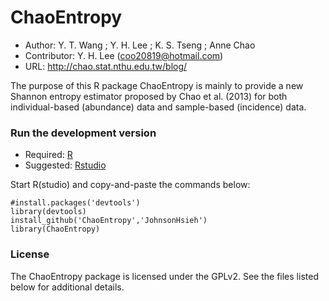 ChaoEntropy
===========

- Author: Y. T. Wang ; Y. H. Lee ; K. S. Tseng ; Anne Chao
- Contributor: Y. H. Lee (coo20819@hotmail.com)
- URL: http://chao.stat.nthu.edu.tw/blog/

The purpose of this R package ChaoEntropy is mainly to provide a new Shannon entropy estimator proposed by Chao et al. (2013) for both individual-based (abundance) data and sample-based (incidence) data.

### Run the development version
- Required: [R](http://www.r-project.org/)
- Suggested: [Rstudio](http://www.rstudio.com/ide/download/)

Start R(studio) and copy-and-paste the commands below:

    #install.packages('devtools')
    library(devtools)
    install_github('ChaoEntropy','JohnsonHsieh')
    library(ChaoEntropy)

### License
The ChaoEntropy package is licensed under the GPLv2. See the files listed below for additional details.
